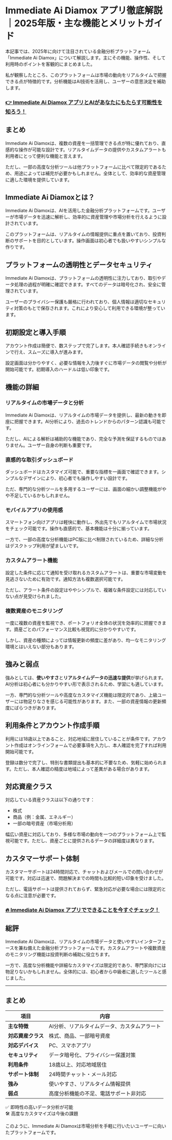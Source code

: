 # Immediate Ai Diamox アプリ徹底解説｜2025年版・主な機能とメリットガイド
 

本記事では、2025年に向けて注目されている金融分析プラットフォーム「Immediate Ai Diamox」について解説します。主にその機能、操作性、そして利用時のポイントを客観的にまとめました。

私が観察したところ、このプラットフォームは市場の動向をリアルタイムで把握できる点が特徴的です。分析機能はAI技術を活用し、ユーザーの意思決定を補助します。

### [👉  Immediate Ai Diamox アプリとAIがあなたにもたらす可能性を知ろう！](https://tinyurl.com/25fzx7ao)
## まとめ

Immediate Ai Diamoxは、複数の資産を一括管理できる点が特に優れており、直感的な操作が可能な設計です。リアルタイムデータの提供やカスタムアラートも利用者にとって便利な機能と言えます。

ただし、一部の高度な分析ツールは他プラットフォームに比べて限定的であるため、用途によっては補完が必要かもしれません。全体として、効率的な資産管理に適した環境を提供しています。

## Immediate Ai Diamoxとは？

Immediate Ai Diamoxは、AIを活用した金融分析プラットフォームです。ユーザーが市場データを迅速に解析し、効率的に資産管理や市場分析を行えるように設計されています。

このプラットフォームは、リアルタイムの情報提供に重点を置いており、投資判断のサポートを目的としています。操作画面は初心者でも扱いやすいシンプルな作りです。

## プラットフォームの透明性とデータセキュリティ

Immediate Ai Diamoxは、プラットフォームの透明性に注力しており、取引やデータ処理の過程が明確に確認できます。すべてのデータは暗号化され、安全に管理されています。

ユーザーのプライバシー保護も厳格に行われており、個人情報は適切なセキュリティ対策のもとで保存されます。これにより安心して利用できる環境が整っています。

## 初期設定と導入手順

アカウント作成は簡便で、数ステップで完了します。本人確認手続きもオンラインで行え、スムーズに導入が進みます。

設定画面は分かりやすく、必要な情報を入力後すぐに市場データの閲覧や分析が開始可能です。初期導入のハードルは低い印象です。

## 機能の詳細

### リアルタイムの市場データと分析

Immediate Ai Diamoxは、リアルタイムの市場データを提供し、最新の動きを即座に把握できます。AI分析により、過去のトレンドからのパターン認識も可能です。

ただし、AIによる解析は補助的な機能であり、完全な予測を保証するものではありません。ユーザー自身の判断も重要です。

### 直感的な取引ダッシュボード

ダッシュボードはカスタマイズ可能で、重要な指標を一画面で確認できます。シンプルなデザインにより、初心者でも操作しやすい設計です。

ただ、専門的な分析ツールを多用するユーザーには、画面の細かい調整機能がやや不足しているかもしれません。

### モバイルアプリの使用感

スマートフォン向けアプリは軽快に動作し、外出先でもリアルタイムで市場状況をチェック可能です。操作も直感的で、基本機能は十分に揃っています。

一方で、一部の高度な分析機能はPC版に比べ制限されているため、詳細な分析はデスクトップ利用が望ましいです。

### カスタムアラート機能

設定した条件に応じて通知を受け取れるカスタムアラートは、重要な市場変動を見逃さないために有効です。通知方法も複数選択可能です。

ただし、アラート条件の設定はややシンプルで、複雑な条件設定には対応していない点が見受けられました。

### 複数資産のモニタリング

一度に複数の資産を監視でき、ポートフォリオ全体の状況を効率的に把握できます。資産ごとのパフォーマンス比較も視覚的に分かりやすいです。

しかし、資産の種類によっては情報更新の頻度に差があり、均一なモニタリング環境とはいえない部分もあります。

## 強みと弱点

強みとしては、**使いやすさ**と**リアルタイムデータの迅速な提供**が挙げられます。AI分析は初心者にも分かりやすい形で表示されるため、学習にも適しています。

一方、専門的な分析ツールや高度なカスタマイズ機能は限定的であり、上級ユーザーには物足りなさを感じる可能性があります。また、一部の資産情報の更新頻度にばらつきがあります。

## 利用条件とアカウント作成手順

利用には18歳以上であること、対応地域に居住していることが条件です。アカウント作成はオンラインフォームで必要事項を入力し、本人確認を完了すれば利用開始可能です。

登録は数分で完了し、特別な書類提出も基本的に不要なため、気軽に始められます。ただし、本人確認の精度は地域によって差異がある場合があります。

## 対応資産クラス

対応している資産クラスは以下の通りです：

- 株式  
- 商品（例：金属、エネルギー）  
- 一部の暗号資産（市場分析用）  

幅広い資産に対応しており、多様な市場の動向を一つのプラットフォーム上で監視可能です。ただし、資産ごとに提供されるデータの詳細度は異なります。

## カスタマーサポート体制

カスタマーサポートは24時間対応で、チャットおよびメールでの問い合わせが可能です。対応は迅速で、問題解決までの時間も比較的短い印象を受けました。

ただし、電話サポートは提供されておらず、緊急対応が必要な場合には限定的となる点に注意が必要です。

### [🔥 Immediate Ai Diamox アプリでできることを今すぐチェック！](https://tinyurl.com/25fzx7ao)
## 総評

Immediate Ai Diamoxは、リアルタイムの市場データと使いやすいインターフェースを兼ね備えた金融分析プラットフォームです。カスタムアラートや複数資産のモニタリング機能は投資判断の補助に役立ちます。

一方で、高度な分析機能や詳細なカスタマイズは限定的であり、専門家向けには物足りないかもしれません。全体的には、初心者から中級者に適したツールと感じました。

---

## まとめ

| 項目                     | 内容                                      |
|--------------------------|-------------------------------------------|
| **主な特徴**              | AI分析、リアルタイムデータ、カスタムアラート |
| **対応資産クラス**        | 株式、商品、一部暗号資産                   |
| **対応デバイス**          | PC、スマホアプリ                           |
| **セキュリティ**          | データ暗号化、プライバシー保護対策         |
| **利用条件**              | 18歳以上、対応地域居住                     |
| **サポート体制**          | 24時間チャット・メール対応                 |
| **強み**                  | 使いやすさ、リアルタイム情報提供           |
| **弱点**                  | 高度分析機能の不足、電話サポート非対応     |

✅ 即時性の高いデータ分析が可能  
🛠️ 高度なカスタマイズは今後の課題  

このように、Immediate Ai Diamoxは市場分析を手軽に行いたいユーザーに向いたプラットフォームです。